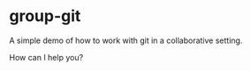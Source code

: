 # group-git
A simple demo of how to work with git in a collaborative setting.



How can I help you?